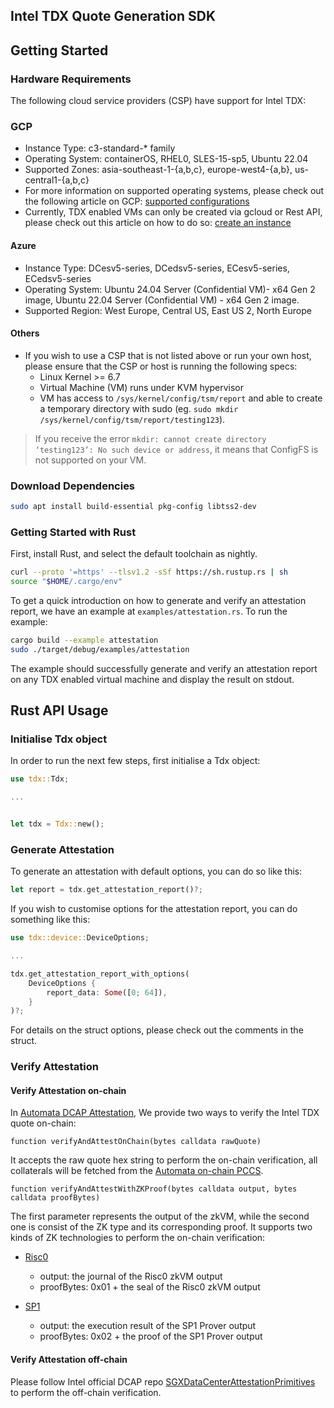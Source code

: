 ## Intel TDX Quote Generation SDK

## Getting Started
  
### Hardware Requirements
The following cloud service providers (CSP) have support for Intel TDX:

### GCP
- Instance Type: c3-standard-* family
- Operating System: containerOS, RHEL0, SLES-15-sp5, Ubuntu 22.04
- Supported Zones: asia-southeast-1-{a,b,c}, europe-west4-{a,b}, us-central1-{a,b,c} 
- For more information on supported operating systems, please check out the following article on GCP: [supported configurations](https://cloud.google.com/confidential-computing/confidential-vm/docs/supported-configurations#intel-tdx)
- Currently, TDX enabled VMs can only be created via gcloud or Rest API, please check out this article on how to do so: [create an instance](https://cloud.google.com/confidential-computing/confidential-vm/docs/create-a-confidential-vm-instance#gcloud)

#### Azure
- Instance Type: DCesv5-series, DCedsv5-series, ECesv5-series, ECedsv5-series
- Operating System:  Ubuntu 24.04 Server (Confidential VM)- x64 Gen 2 image, Ubuntu 22.04 Server (Confidential VM) - x64 Gen 2 image.
- Supported Region: West Europe, Central US, East US 2, North Europe

#### Others
- If you wish to use a CSP that is not listed above or run your own host, please ensure that the CSP or host is running the following specs:
  - Linux Kernel >= 6.7
  - Virtual Machine (VM) runs under KVM hypervisor 
  - VM has access to `/sys/kernel/config/tsm/report` and able to create a temporary directory with sudo (eg. `sudo mkdir /sys/kernel/config/tsm/report/testing123`).
> If you receive the error `mkdir: cannot create directory ‘testing123’: No such device or address`, it means that ConfigFS is not supported on your VM.

### Download Dependencies
```bash
sudo apt install build-essential pkg-config libtss2-dev
```
### Getting Started with Rust

First, install Rust, and select the default toolchain as nightly.
```bash
curl --proto '=https' --tlsv1.2 -sSf https://sh.rustup.rs | sh
source "$HOME/.cargo/env"
```

To get a quick introduction on how to generate and verify an attestation report, we have an example at `examples/attestation.rs`. To run the example:
```bash
cargo build --example attestation
sudo ./target/debug/examples/attestation
```
The example should successfully generate and verify an attestation report on any TDX enabled virtual machine and display the result on stdout.

## Rust API Usage

### Initialise Tdx object

In order to run the next few steps, first initialise a Tdx object:

```rust
use tdx::Tdx;

...


let tdx = Tdx::new();
```

### Generate Attestation
To generate an attestation with default options, you can do so like this:
```rust
let report = tdx.get_attestation_report()?;
```

If you wish to customise options for the attestation report, you can do something like this:

```rust
use tdx::device::DeviceOptions;

...

tdx.get_attestation_report_with_options(
    DeviceOptions {
        report_data: Some([0; 64]),
    }
)?;
```

For details on the struct options, please check out the comments in the struct.

### Verify Attestation
#### Verify Attestation on-chain
In [Automata DCAP Attestation](https://github.com/automata-network/automata-dcap-attestation), We provide two ways to verify the Intel TDX quote on-chain:

```solidity
function verifyAndAttestOnChain(bytes calldata rawQuote)
```
It accepts the raw quote hex string to perform the on-chain verification, all collaterals will be fetched from the [Automata on-chain PCCS](https://github.com/automata-network/automata-on-chain-pccs).

```solidity
function verifyAndAttestWithZKProof(bytes calldata output, bytes calldata proofBytes)
```
The first parameter represents the output of the zkVM, while the second one is consist of the ZK type and its corresponding proof. It supports two kinds of ZK technologies to perform the on-chain verification:

* [Risc0](https://github.com/risc0/risc0)
  - output: the journal of the Risc0 zkVM output
  - proofBytes: 0x01 + the seal of the Risc0 zkVM output

* [SP1](https://github.com/succinctlabs/sp1)
  - output: the execution result of the SP1 Prover output
  - proofBytes: 0x02 + the proof of the SP1 Prover output

#### Verify Attestation off-chain
Please follow Intel official DCAP repo [SGXDataCenterAttestationPrimitives](https://github.com/intel/SGXDataCenterAttestationPrimitives) to perform the off-chain verification.